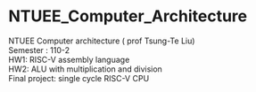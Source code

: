 # NTUEE_Computer_Architecture
NTUEE Computer architecture ( prof Tsung-Te Liu)  
Semester : 110-2  
HW1: RISC-V assembly language  
HW2: ALU with multiplication and division  
Final project: single cycle RISC-V CPU  
